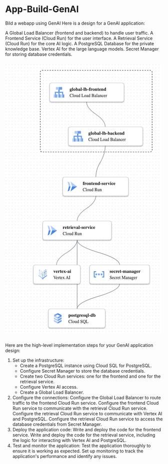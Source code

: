 # App-Build-GenAI
Bild a webapp using GenAI
Here is a design for a GenAI application:

A Global Load Balancer (frontend and backend) to handle user traffic.
A Frontend Service (Cloud Run) for the user interface.
A Retrieval Service (Cloud Run) for the core AI logic.
A PostgreSQL Database for the private knowledge base.
Vertex AI for the large language models.
Secret Manager for storing database credentials.

#####
![alt text](image.png)
#####
Here are the high-level implementation steps for your GenAI application design:

1. Set up the infrastructure:
    -   Create a PostgreSQL instance using Cloud SQL for PostgreSQL.
    -   Configure Secret Manager to store the database credentials.
    -   Create two Cloud Run services: one for the frontend and one for the      retrieval service.
    -   Configure Vertex AI access.
   -   Create a Global Load Balancer.
2.  Configure the connections:
    Configure the Global Load Balancer to route traffic to the frontend Cloud Run service.
    Configure the frontend Cloud Run service to communicate with the retrieval Cloud Run service.
    Configure the retrieval Cloud Run service to communicate with Vertex AI and PostgreSQL.
    Configure the retrieval Cloud Run service to access the database credentials from Secret Manager.
3.  Deploy the application code:
    Write and deploy the code for the frontend service.
    Write and deploy the code for the retrieval service, including the logic for interacting with Vertex AI and PostgreSQL.
4.  Test and monitor the application:
    Test the application thoroughly to ensure it is working as expected.
    Set up monitoring to track the application's performance and identify any issues.
####